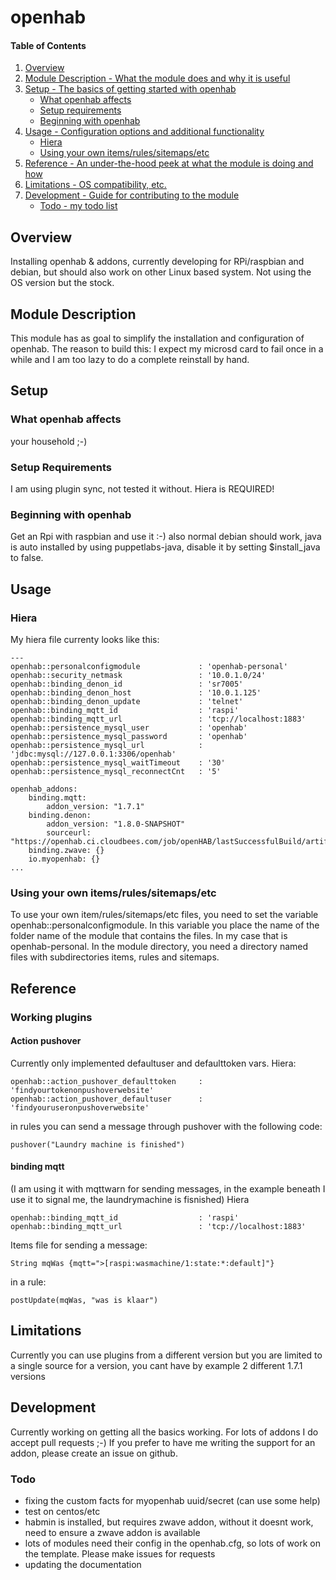 # openhab

#### Table of Contents

1. [Overview](#overview)
2. [Module Description - What the module does and why it is useful](#module-description)
3. [Setup - The basics of getting started with openhab](#setup)
    * [What openhab affects](#what-openhab-affects)
    * [Setup requirements](#setup-requirements)
    * [Beginning with openhab](#beginning-with-openhab)
4. [Usage - Configuration options and additional functionality](#usage)
    * [Hiera](#hiera)
    * [Using your own items/rules/sitemaps/etc](#Using-your-own-items/rules/sitemaps/etc)
5. [Reference - An under-the-hood peek at what the module is doing and how](#reference)
5. [Limitations - OS compatibility, etc.](#limitations)
6. [Development - Guide for contributing to the module](#development)
    * [Todo - my todo list](#todo)   

## Overview

Installing openhab & addons, currently developing for RPi/raspbian and debian, but should also work
on other Linux based system. Not using the OS version but the stock.

## Module Description

This module has as goal to simplify the installation and configuration of openhab.
The reason to build this: I expect my microsd card to fail once in a while and I am
too lazy to do a complete reinstall by hand.

## Setup

### What openhab affects
your household ;-)

### Setup Requirements

I am using plugin sync, not tested it without. Hiera is REQUIRED!


### Beginning with openhab

Get an Rpi with raspbian and use it :-) also normal debian should work,
java is auto installed by using puppetlabs-java, disable it by setting $install_java  to false.

## Usage

### Hiera
My hiera file currenty looks like this:
```
---
openhab::personalconfigmodule             : 'openhab-personal'
openhab::security_netmask                 : '10.0.1.0/24'
openhab::binding_denon_id                 : 'sr7005'
openhab::binding_denon_host               : '10.0.1.125'
openhab::binding_denon_update             : 'telnet'
openhab::binding_mqtt_id                  : 'raspi'
openhab::binding_mqtt_url                 : 'tcp://localhost:1883'
openhab::persistence_mysql_user           : 'openhab'
openhab::persistence_mysql_password       : 'openhab'
openhab::persistence_mysql_url            : 'jdbc:mysql://127.0.0.1:3306/openhab'
openhab::persistence_mysql_waitTimeout    : '30'
openhab::persistence_mysql_reconnectCnt   : '5'

openhab_addons:
    binding.mqtt:
        addon_version: "1.7.1"
    binding.denon:
        addon_version: "1.8.0-SNAPSHOT"
        sourceurl:     "https://openhab.ci.cloudbees.com/job/openHAB/lastSuccessfulBuild/artifact/distribution/target/"
    binding.zwave: {}
    io.myopenhab: {}
...
```
### Using your own items/rules/sitemaps/etc
To use your own item/rules/sitemaps/etc files, you need to set the variable openhab::personalconfigmodule. In this
variable you place the name of the folder name of the module that contains the files. In my case that is openhab-personal.
In the module directory, you need a directory named files with subdirectories items, rules and sitemaps.

## Reference

### Working plugins

#### Action pushover
Currently only implemented defaultuser and defaulttoken vars.
Hiera:
```
openhab::action_pushover_defaulttoken     : 'findyourtokenonpushoverwebsite'
openhab::action_pushover_defaultuser      : 'findyouruseronpushoverwebsite'
```
in rules you can send a message through pushover with the following code:
```
pushover("Laundry machine is finished")
```

#### binding mqtt
(I am using it with mqttwarn for sending messages, in the example beneath I use
it to signal me, the laundrymachine is fisnished)
Hiera
```
openhab::binding_mqtt_id                  : 'raspi'
openhab::binding_mqtt_url                 : 'tcp://localhost:1883'
```

Items file for sending a message:
```
String mqWas {mqtt=">[raspi:wasmachine/1:state:*:default]"}
```

in a rule:
```
postUpdate(mqWas, "was is klaar")
```
## Limitations

Currently you can use plugins from a different version but you are limited to a single
source for a version, you cant have by example 2 different 1.7.1 versions

## Development

Currently working on getting all the basics working. For lots of addons I do accept pull requests ;-)
If you prefer to have me writing the support for an addon, please create an issue on github.

### Todo
* fixing the custom facts for myopenhab uuid/secret (can use some help)
* test on centos/etc
* habmin is installed, but requires zwave addon, without it doesnt work, need to ensure a zwave addon is available
* lots of modules need their config in the openhab.cfg, so lots of work on the template. Please make issues for requests
* updating the documentation
